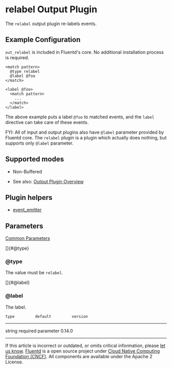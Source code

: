 # relabel Output Plugin

The `relabel` output plugin re-labels events.


## Example Configuration

`out_relabel` is included in Fluentd's core. No additional installation
process is required.

``` {.CodeRay}
<match pattern>
  @type relabel
  @label @foo
</match>

<label @foo>
  <match pattern>
    ...
  </match>
</label>
```

The above example puts a label `@foo` to matched events, and the `label`
directive can take care of these events.

FYI: All of input and output plugins also have `@label` parameter
provided by Fluentd core. The `relabel` plugin is a plugin which
actually does nothing, but supports only `@label` parameter.


## Supported modes

-   Non-Buffered

-   See also: [Output Plugin Overview](/articles/output-plugin-overview.md)


## Plugin helpers

-   [event\_emitter](/articles/api-plugin-helper-event_emitter.md)


## Parameters

[Common Parameters](/articles/plugin-common-parameters.md)

[]{#@type}

### \@type

The value must be `relabel`.

[]{#@label}

### \@label

The label.

    type         default         version
  -------- -------------------- ---------
   string   required parameter   0.14.0


------------------------------------------------------------------------

If this article is incorrect or outdated, or omits critical information, please [let us know](https://github.com/fluent/fluentd-docs/issues?state=open).
[Fluentd](http://www.fluentd.org/) is a open source project under [Cloud Native Computing Foundation (CNCF)](https://cncf.io/). All components are available under the Apache 2 License.
